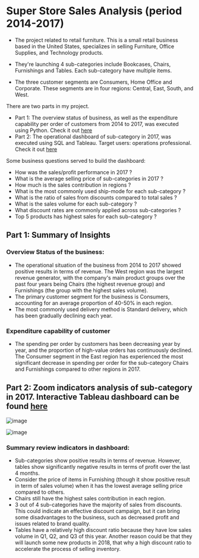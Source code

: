 # Super Store Sales Analysis (period 2014-2017)

- The project related to retail furniture. This is a small retail business based in the United States, specializes in selling Furniture, Office Supplies, and Technology products.

- They're launching 4 sub-categories include Bookcases, Chairs, Furnishings and Tables. Each sub-category have multiple items.

- The three customer segments are Consumers, Home Office and Corporate. These segments are in four regions: Central, East, South, and West.

There are two parts in my project. 
- Part 1: The overview status of business, as well as the expenditure capability per order of customers from 2014 to 2017, was executed using Python. Check it out [here](https://github.com/VoTuan0512/Project/blob/master/retail_furniture_project.ipynb)
- Part 2: The operational dashboard of sub-category in 2017, was executed using SQL and Tableau. Target users: operations professional. Check it out [here](https://github.com/VoTuan0512/Project/blob/master/analytical_indicators_of_retail_furniture_project.sql)

Some business questions served to build the dashboard:
- How was the sales/profit performance in 2017 ?
- What is the average selling price of sub-categories in 2017 ?
- How much is the sales contribution in regions ?
- What is the most commonly used ship-mode for each sub-category ?
- What is the ratio of sales from discounts compared to total sales ?
- What is the sales volume for each sub-category ?
- What discount rates are commonly applied across sub-categories ?
- Top 5 products has highest sales for each sub-category ?
  
## Part 1: Summary of Insights

### Overview Status of the business:
- The operational situation of the business from 2014 to 2017 showed positive results in terms of revenue.
The West region was the largest revenue generator, with the company's main product groups over the past four years being Chairs (the highest revenue group) and Furnishings (the group with the highest sales volume).
- The primary customer segment for the business is Consumers, accounting for an average proportion of 40-50% in each region.
- The most commonly used delivery method is Standard delivery, which has been gradually declining each year.

### Expenditure capability of customer
- The spending per order by customers has been decreasing year by year, and the proportion of high-value orders has continuously declined.
The Consumer segment in the East region has experienced the most significant decrease in spending per order for the sub-category Chairs and Furnishings compared to other regions in 2017.

## Part 2: Zoom indicators analysis of sub-category in 2017. Interactive Tableau dashboard can be found [here](https://public.tableau.com/views/RetailFurnitureProject/Dashboard1?:language=en-US&:sid=&:redirect=auth&:display_count=n&:origin=viz_share_link)

![image](https://github.com/user-attachments/assets/6d469e6c-6451-4205-a43f-6460b34609dc)

![image](https://github.com/user-attachments/assets/23206125-6f72-4839-bc2a-ba210c62d7dd)

### Summary review indicators in dashboard:
- Sub-categories show positive results in terms of revenue. However, tables show significantly negative results in terms of profit over the last 4 months.
- Consider the price of items in Furnishing (though it show positive result in term of sales volume) when it has the lowest average selling price compared to others.
- Chairs still have the highest sales contribution in each region.
- 3 out of 4 sub-categories have the majority of sales from discounts. This could indicate an effective discount campaign, but it can bring some disadvantages to the business, such as decreased profit and issues related to brand quality.
- Tables have a relatively high discount ratio because they have low sales volume in Q1, Q2, and Q3 of this year. Another reason could be that they will launch some new products in 2018, that why a high discount ratio to accelerate the process of selling inventory.
